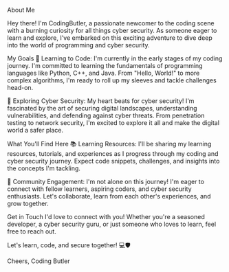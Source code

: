 About Me

Hey there! I'm CodingButler, a passionate newcomer to the coding scene with a burning curiosity for all things cyber security. 
As someone eager to learn and explore, I've embarked on this exciting adventure to dive deep into the world of programming and cyber security.

My Goals
🎯 Learning to Code: I'm currently in the early stages of my coding journey. 
I'm committed to learning the fundamentals of programming languages like Python, C++, 
and Java. From "Hello, World!" to more complex algorithms, 
I'm ready to roll up my sleeves and tackle challenges head-on.

🔐 Exploring Cyber Security: My heart beats for cyber security!
I'm fascinated by the art of securing digital landscapes, understanding vulnerabilities, 
and defending against cyber threats. From penetration testing to network security, 
I'm excited to explore it all and make the digital world a safer place.

What You'll Find Here
📚 Learning Resources: I'll be sharing my learning resources, tutorials, 
and experiences as I progress through my coding and cyber security journey. Expect code snippets, challenges, 
and insights into the concepts I'm tackling.

🤝 Community Engagement: I'm not alone on this journey! I'm eager to connect with fellow learners, 
aspiring coders, and cyber security enthusiasts. Let's collaborate, learn from each other's experiences, 
and grow together.

Get in Touch
I'd love to connect with you! Whether you're a seasoned developer, 
a cyber security guru, or just someone who loves to learn, feel free to reach out. 


Let's learn, code, and secure together! 💻🛡️

Cheers,
Coding Butler

